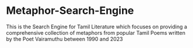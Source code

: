 # Metaphor-Search-Engine
This is the Search Engine for Tamil Literature which focuses on providing a comprehensive collection of metaphors from popular Tamil Poems written by the Poet Vairamuthu between 1990 and 2023
